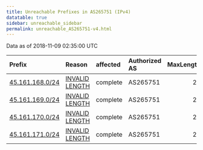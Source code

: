 ```yaml
---
title: Unreachable Prefixes in AS265751 (IPv4)
datatable: true
sidebar: unreachable_sidebar
permalink: unreachable_AS265751-v4.html
---
```


Data as of 2018-11-09 02:35:00 UTC


<div class="datatable-begin"></div>

| Prefix                                                   | Reason                                                                                                     | affected   | Authorized AS   |   MaxLength | Anchor                                         |   unreachable /24s |
|:---------------------------------------------------------|:-----------------------------------------------------------------------------------------------------------|:-----------|:----------------|------------:|:-----------------------------------------------|-------------------:|
| [45.161.168.0/24](https://stat.ripe.net/45.161.168.0/24) | [INVALID LENGTH](https://rpki-validator.ripe.net/announcement-preview?asn=AS265751&prefix=45.161.168.0/24) | complete   | AS265751        |          22 | [LACNIC](unreachable_LACNIC_RPKI_Root-v4.html) |                  1 |
| [45.161.169.0/24](https://stat.ripe.net/45.161.169.0/24) | [INVALID LENGTH](https://rpki-validator.ripe.net/announcement-preview?asn=AS265751&prefix=45.161.169.0/24) | complete   | AS265751        |          22 | [LACNIC](unreachable_LACNIC_RPKI_Root-v4.html) |                  1 |
| [45.161.170.0/24](https://stat.ripe.net/45.161.170.0/24) | [INVALID LENGTH](https://rpki-validator.ripe.net/announcement-preview?asn=AS265751&prefix=45.161.170.0/24) | complete   | AS265751        |          22 | [LACNIC](unreachable_LACNIC_RPKI_Root-v4.html) |                  1 |
| [45.161.171.0/24](https://stat.ripe.net/45.161.171.0/24) | [INVALID LENGTH](https://rpki-validator.ripe.net/announcement-preview?asn=AS265751&prefix=45.161.171.0/24) | complete   | AS265751        |          22 | [LACNIC](unreachable_LACNIC_RPKI_Root-v4.html) |                  1 |

<div class="datatable-end"></div>
